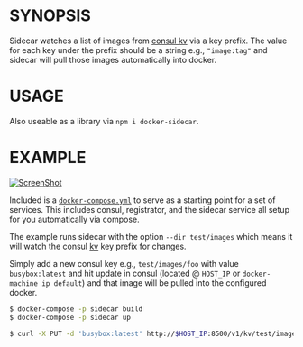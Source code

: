 # SYNOPSIS

Sidecar watches a list of images from [consul kv](https://www.consul.io/intro/getting-started/kv.html) via a key prefix. The value for each key under the prefix should be a string e.g., `"image:tag"` and sidecar will pull those images automatically into docker.

# USAGE

Also useable as a library via `npm i docker-sidecar`.

# EXAMPLE
[![ScreenShot](https://i.imgur.com/TgL9hQO.png?1)](https://i.imgur.com/TgL9hQO.png?1)

Included is a [`docker-compose.yml`](./docker-compose.yml) to serve as a starting point for a set of services. This includes consul, registrator, and the sidecar service all setup for you automatically via compose.

The example runs sidecar with the option `--dir test/images` which means it will watch the consul [kv](https://www.consul.io/intro/getting-started/kv.html) key prefix for changes.

Simply add a new consul key e.g., `test/images/foo` with value `busybox:latest` and hit update in consul (located @ `HOST_IP` or `docker-machine ip default`) and that image will be pulled into the configured docker.


```sh
$ docker-compose -p sidecar build
$ docker-compose -p sidecar up

$ curl -X PUT -d 'busybox:latest' http://$HOST_IP:8500/v1/kv/test/images/busybox

```
